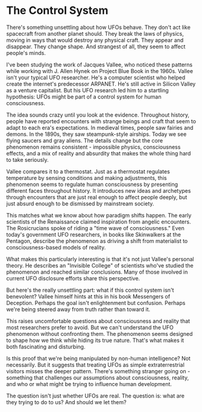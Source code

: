 
# The Control System

There's something unsettling about how UFOs behave. They don't act like spacecraft from another planet should. They break the laws of physics, moving in ways that would destroy any physical craft. They appear and disappear. They change shape. And strangest of all, they seem to affect people's minds.

I've been studying the work of Jacques Vallee, who noticed these patterns while working with J. Allen Hynek on Project Blue Book in the 1960s. Vallee isn't your typical UFO researcher. He's a computer scientist who helped create the internet's predecessor ARPANET. He's still active in Silicon Valley as a venture capitalist. But his UFO research led him to a startling hypothesis: UFOs might be part of a control system for human consciousness.

The idea sounds crazy until you look at the evidence. Throughout history, people have reported encounters with strange beings and craft that seem to adapt to each era's expectations. In medieval times, people saw fairies and demons. In the 1890s, they saw steampunk-style airships. Today we see flying saucers and gray aliens. The details change but the core phenomenon remains consistent - impossible physics, consciousness effects, and a mix of reality and absurdity that makes the whole thing hard to take seriously.

Vallee compares it to a thermostat. Just as a thermostat regulates temperature by sensing conditions and making adjustments, this phenomenon seems to regulate human consciousness by presenting different faces throughout history. It introduces new ideas and archetypes through encounters that are just real enough to affect people deeply, but just absurd enough to be dismissed by mainstream society.

This matches what we know about how paradigm shifts happen. The early scientists of the Renaissance claimed inspiration from angelic encounters. The Rosicrucians spoke of riding a "time wave of consciousness." Even today's government UFO researchers, in books like Skinwalkers at the Pentagon, describe the phenomenon as driving a shift from materialist to consciousness-based models of reality.

What makes this particularly interesting is that it's not just Vallee's personal theory. He describes an "Invisible College" of scientists who've studied the phenomenon and reached similar conclusions. Many of those involved in current UFO disclosure efforts share this perspective.

But here's the really unsettling part: what if this control system isn't benevolent? Vallee himself hints at this in his book Messengers of Deception. Perhaps the goal isn't enlightenment but confusion. Perhaps we're being steered away from truth rather than toward it.

This raises uncomfortable questions about consciousness and reality that most researchers prefer to avoid. But we can't understand the UFO phenomenon without confronting them. The phenomenon seems designed to shape how we think while hiding its true nature. That's what makes it both fascinating and disturbing.

Is this proof that we're being manipulated by non-human intelligence? Not necessarily. But it suggests that treating UFOs as simple extraterrestrial visitors misses the deeper pattern. There's something stranger going on - something that challenges our assumptions about consciousness, reality, and who or what might be trying to influence human development.

The question isn't just whether UFOs are real. The question is: what are they trying to do to us? And should we let them?